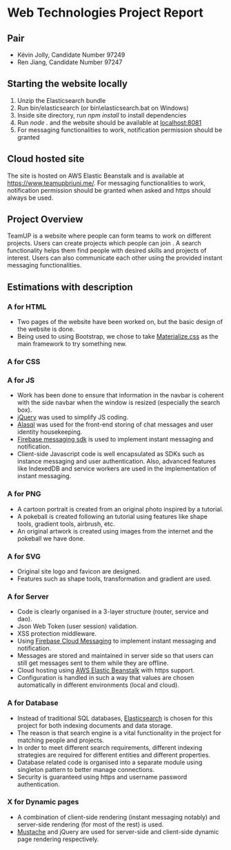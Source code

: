 # Web Technologies Project Report

## Pair
* Kévin Jolly, Candidate Number 97249
* Ren Jiang, Candidate Number 97247

## Starting the website locally
1. Unzip the Elasticsearch bundle
2. Run bin/elasticsearch (or bin\elasticsearch.bat on Windows)
3. Inside site directory, run *npm install* to install dependencies
4. Run *node .* and the website should be available at <localhost:8081>
5. For messaging functionalities to work, notification permission should be granted
   
## Cloud hosted site
The site is hosted on AWS Elastic Beanstalk and is available at <https://www.teamupbriuni.me/>. For messaging functionalities to work, notification permission should be granted when asked and https should always be used.

## Project Overview
TeamUP is a website where people can form teams to work on different projects. Users can create projects which people can join . A search functionality helps them find people with desired skills and projects of interest. Users can also communicate each other using the provided instant messaging functionalities.

## Estimations with description

### A for HTML
* Two pages of the website have been worked on, but the basic design of the website is done.
* Being used to using Bootstrap, we chose to take [Materialize.css](https://materializecss.com/) as the main framework to try something new.
  
### A for CSS

### A for JS
* Work has been done to ensure that information in the navbar is coherent with the side navbar when the window is resized (especially the search box).
*  [jQuery](https://jquery.com/) was used to simplify JS coding. 
*  [Alasql](http://alasql.org/) was used for the front-end storing of chat messages and user identity housekeeping. 
*  [Firebase messaging sdk](https://firebase.google.com/docs/reference/js/) is used to implement instant messaging and notification.
*  Client-side Javascript code is well encapsulated as SDKs such as instance messaging and user authentication. Also, advanced features like IndexedDB and service workers are used in the implementation of instant messaging.
  
### A for PNG
* A cartoon portrait is created from an original photo inspired by a tutorial.
* A pokeball is created following an tutorial using features like shape tools, gradient tools, airbrush, etc.
* An original artwork is created using images from the internet and the pokeball we have done.
  
### A for SVG
* Original site logo and favicon are designed. 
* Features such as shape tools, transformation and gradient are used.

### A for Server
* Code is clearly organised in a 3-layer structure (router, service and dao). 
* Json Web Token (user session) validation. 
* XSS protection middleware. 
* Using [Firebase Cloud Messaging](https://firebase.google.com/products/cloud-messaging) to implement instant messaging and notification. 
* Messages are stored and maintained in server side so that users can still get messages sent to them while they are offline.
* Cloud hosting using [AWS Elastic Beanstalk](https://aws.amazon.com/elasticbeanstalk/) with https support.
* Configuration is handled in such a way that values are chosen automatically in different environments (local and cloud).
  
### A for Database
* Instead of traditional SQL databases, [Elasticsearch](https://www.elastic.co/products/elasticsearch) is chosen for this project for both indexing documents and data storage. 
* The reason is that search engine is a vital functionality in the project for matching people and projects.
* In order to meet different search requirements, different indexing strategies are required for different entities and different properties. 
* Database related code is organised into a separate module using singleton pattern to better manage connections. 
* Security is guaranteed using https and username password authentication.

### X for Dynamic pages
* A combination of client-side rendering (instant messaging notably) and server-side rendering (for most of the rest) is used.
* [Mustache](https://www.npmjs.com/package/mustache-express) and jQuery are used for server-side and client-side dynamic page rendering respectively.